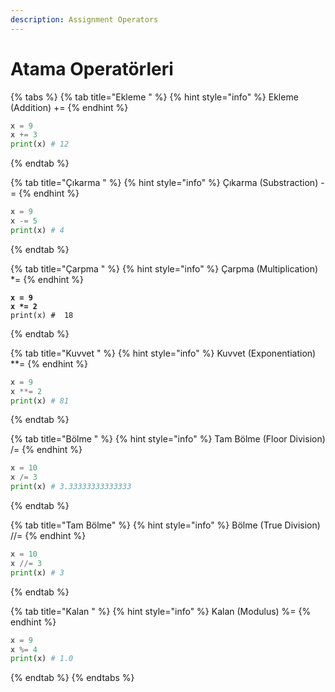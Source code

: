 ```yaml
---
description: Assignment Operators
---
```


# Atama Operatörleri

{% tabs %}
{% tab title="Ekleme " %}
{% hint style="info" %}
Ekleme (Addition) +=
{% endhint %}

```python
x = 9
x += 3  
print(x) # 12
```
{% endtab %}

{% tab title="Çıkarma " %}
{% hint style="info" %}
Çıkarma (Substraction) -=
{% endhint %}

```python
x = 9
x -= 5  
print(x) # 4
```
{% endtab %}

{% tab title="Çarpma " %}
{% hint style="info" %}
Çarpma (Multiplication) \*=
{% endhint %}

<pre class="language-python"><code class="lang-python"><strong>x = 9
</strong><strong>x *= 2 
</strong>print(x) #  18</code></pre>
{% endtab %}

{% tab title="Kuvvet " %}
{% hint style="info" %}
Kuvvet (Exponentiation) \*\*=
{% endhint %}

```python
x = 9
x **= 2  
print(x) # 81
```
{% endtab %}

{% tab title="Bölme " %}
{% hint style="info" %}
Tam Bölme (Floor Division) /=
{% endhint %}

```python
x = 10
x /= 3
print(x) # 3.33333333333333
```
{% endtab %}

{% tab title="Tam Bölme" %}
{% hint style="info" %}
Bölme (True Division) //=
{% endhint %}

```python
x = 10
x //= 3 
print(x) # 3
```
{% endtab %}

{% tab title="Kalan " %}
{% hint style="info" %}
Kalan (Modulus) %=
{% endhint %}

```python
x = 9
x %= 4 
print(x) # 1.0
```
{% endtab %}
{% endtabs %}
